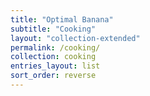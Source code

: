 ```yaml
---
title: "Optimal Banana"
subtitle: "Cooking"
layout: "collection-extended"
permalink: /cooking/
collection: cooking
entries_layout: list
sort_order: reverse
---
```

